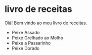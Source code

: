 # livro de receitas

Olá! Bem vindo ao meu livro de receitas.

- Peixe Assado
- Peixe Grelhado ao Molho
- Peixe a Passarinho
- Peixe Dorado
